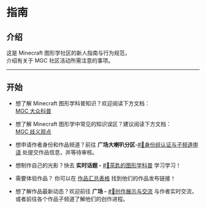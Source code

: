 # 指南

## 介绍

这是 Minecraft 图形学社区的新人指南与行为规范，  
介绍有关于 MGC 社区活动所需注意的事项。

---

## 开始

- 想了解 Minecraft 图形学科普知识？欢迎阅读下方文档：  
[MGC 大众科普](https://hypercol.github.io/science/)

- 想了解 Minecraft 图形学中常见的知识误区？建议阅读下方文档：  
[MGC 歧义观点](https://hypercol.github.io/correct/)

- 想申请作者身份和作品频道？前往 **广场大喇叭分区**-[#📜身份组认证与子频道申请](https://pd.qq.com/s/42bztit0y) 处提交作品信息，并等待审核。
- 想制作自己的光影？快去 **实时话题 -** [#🤯茶匙的图形学科普](https://pd.qq.com/s/bk3goy6tk) 学习学习！  
- 需要体验作品？ 你可以在 [作品汇总表格](https://mgchelp.yuque.com/rfigvp/openlibrary/sum?#6edd%20%E3%80%8A%E5%9B%BD%E5%86%85%E5%85%89%E5%BD%B1/%E6%9D%90%E8%B4%A8%E4%BD%9C%E5%93%81%C2%B7%E7%BB%9F%E8%AE%A1%E8%A1%A8%E6%A0%BC%E3%80%8B) 找到他们的作品发布链接！
- 想了解作品最新动态？欢迎前往 **广场 -** [#🎨创作展示与交流](https://pd.qq.com/s/5vfankxku)  与作者实时交流，或者前往各个作品子频道了解他们的创作进程。
